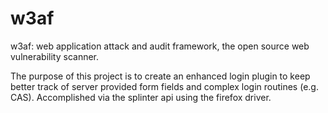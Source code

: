 # w3af
w3af: web application attack and audit framework, the open source web vulnerability scanner.

The purpose of this project is to create an enhanced login plugin to keep better track of server provided form fields and complex login routines (e.g. CAS).
Accomplished via the splinter api using the firefox driver.
